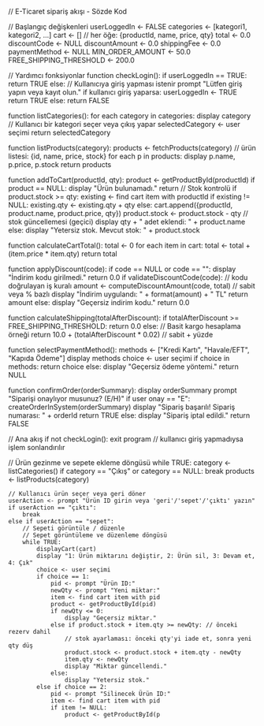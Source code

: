 // E-Ticaret sipariş akışı - Sözde Kod

// Başlangıç değişkenleri
userLoggedIn <- FALSE
categories <- [kategori1, kategori2, ...]
cart <- []                     // her öğe: {productId, name, price, qty}
total <- 0.0
discountCode <- NULL
discountAmount <- 0.0
shippingFee <- 0.0
paymentMethod <- NULL
MIN_ORDER_AMOUNT <- 50.0
FREE_SHIPPING_THRESHOLD <- 200.0

// Yardımcı fonksiyonlar
function checkLogin():
    if userLoggedIn == TRUE:
        return TRUE
    else:
        // Kullanıcıya giriş yapması istenir
        prompt "Lütfen giriş yapın veya kayıt olun."
        if kullanıcı giriş yaparsa:
            userLoggedIn <- TRUE
            return TRUE
        else:
            return FALSE

function listCategories():
    for each category in categories:
        display category
    // Kullanıcı bir kategori seçer veya çıkış yapar
    selectedCategory <- user seçimi
    return selectedCategory

function listProducts(category):
    products <- fetchProducts(category)   // ürün listesi: {id, name, price, stock}
    for each p in products:
        display p.name, p.price, p.stock
    return products

function addToCart(productId, qty):
    product <- getProductById(productId)
    if product == NULL:
        display "Ürün bulunamadı."
        return
    // Stok kontrolü
    if product.stock >= qty:
        existing <- find cart item with productId
        if existing != NULL:
            existing.qty <- existing.qty + qty
        else:
            cart.append({productId, product.name, product.price, qty})
        product.stock <- product.stock - qty      // stok güncellemesi (geçici)
        display qty + " adet eklendi: " + product.name
    else:
        display "Yetersiz stok. Mevcut stok: " + product.stock

function calculateCartTotal():
    total <- 0
    for each item in cart:
        total <- total + (item.price * item.qty)
    return total

function applyDiscount(code):
    if code == NULL or code == "":
        display "İndirim kodu girilmedi."
        return 0.0
    if validateDiscountCode(code):      // kodu doğrulayan iş kuralı
        amount <- computeDiscountAmount(code, total) // sabit veya % bazlı
        display "İndirim uygulandı: " + format(amount) + " TL"
        return amount
    else:
        display "Geçersiz indirim kodu."
        return 0.0

function calculateShipping(totalAfterDiscount):
    if totalAfterDiscount >= FREE_SHIPPING_THRESHOLD:
        return 0.0
    else:
        // Basit kargo hesaplama örneği
        return 10.0 + (totalAfterDiscount * 0.02)   // sabit + yüzde

function selectPaymentMethod():
    methods <- ["Kredi Kartı", "Havale/EFT", "Kapıda Ödeme"]
    display methods
    choice <- user seçimi
    if choice in methods:
        return choice
    else:
        display "Geçersiz ödeme yöntemi."
        return NULL

function confirmOrder(orderSummary):
    display orderSummary
    prompt "Siparişi onaylıyor musunuz? (E/H)"
    if user onay == "E":
        createOrderInSystem(orderSummary)
        display "Sipariş başarılı! Sipariş numarası: " + orderId
        return TRUE
    else:
        display "Sipariş iptal edildi."
        return FALSE

// Ana akış
if not checkLogin():
    exit program  // kullanıcı giriş yapmadıysa işlem sonlandırılır

// Ürün gezinme ve sepete ekleme döngüsü
while TRUE:
    category <- listCategories()
    if category == "Çıkış" or category == NULL:
        break
    products <- listProducts(category)

    // Kullanıcı ürün seçer veya geri döner
    userAction <- prompt "Ürün ID girin veya 'geri'/'sepet'/'çıktı' yazın"
    if userAction == "çıktı":
        break
    else if userAction == "sepet":
        // Sepeti görüntüle / düzenle
        // Sepet görüntüleme ve düzenleme döngüsü
        while TRUE:
            displayCart(cart)
            display "1: Ürün miktarını değiştir, 2: Ürün sil, 3: Devam et, 4: Çık"
            choice <- user seçimi
            if choice == 1:
                pid <- prompt "Ürün ID:"
                newQty <- prompt "Yeni miktar:"
                item <- find cart item with pid
                product <- getProductById(pid)
                if newQty <= 0:
                    display "Geçersiz miktar."
                else if product.stock + item.qty >= newQty: // önceki rezerv dahil
                    // stok ayarlaması: önceki qty'yi iade et, sonra yeni qty düş
                    product.stock <- product.stock + item.qty - newQty
                    item.qty <- newQty
                    display "Miktar güncellendi."
                else:
                    display "Yetersiz stok."
            else if choice == 2:
                pid <- prompt "Silinecek Ürün ID:"
                item <- find cart item with pid
                if item != NULL:
                    product <- getProductById(p
